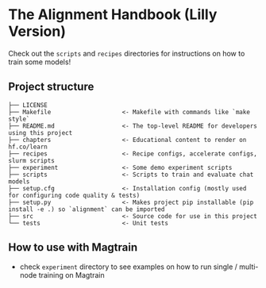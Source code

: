 # The Alignment Handbook (Lilly Version)

Check out the `scripts` and `recipes` directories for instructions on how to train some models!

## Project structure
```
├── LICENSE
├── Makefile                    <- Makefile with commands like `make style`
├── README.md                   <- The top-level README for developers using this project
├── chapters                    <- Educational content to render on hf.co/learn
├── recipes                     <- Recipe configs, accelerate configs, slurm scripts
├── experiment                  <- Some demo experiment scripts
├── scripts                     <- Scripts to train and evaluate chat models
├── setup.cfg                   <- Installation config (mostly used for configuring code quality & tests)
├── setup.py                    <- Makes project pip installable (pip install -e .) so `alignment` can be imported
├── src                         <- Source code for use in this project
└── tests                       <- Unit tests
```

## How to use with Magtrain
- check `experiment` directory to see examples on how to run single / multi-node training on Magtrain
